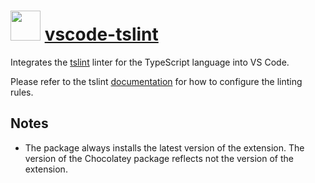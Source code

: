 # <img src="https://cdn.jsdelivr.net/gh/pascalberger/chocolatey-packages@3ed1399ef70d091e9e7cc2129c694ba1abbb37cf/icons/vscode-tslint.png" width="48" height="48"/> [vscode-tslint](https://chocolatey.org/packages/vscode-tslint)

Integrates the [tslint](https://github.com/palantir/tslint) linter for the TypeScript language into VS Code.

Please refer to the tslint [documentation](https://github.com/palantir/tslint) for how to configure the linting rules.

## Notes

* The package always installs the latest version of the extension.
  The version of the Chocolatey package reflects not the version of the extension.
